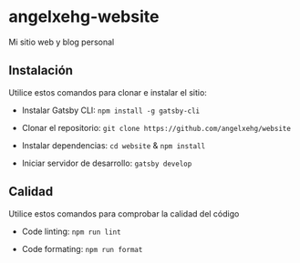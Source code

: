 # angelxehg-website

Mi sitio web y blog personal

## Instalación

Utilice estos comandos para clonar e instalar el sitio:

- Instalar Gatsby CLI: `npm install -g gatsby-cli`

- Clonar el repositorio: `git clone https://github.com/angelxehg/website`

- Instalar dependencias: `cd website` & `npm install`

- Iniciar servidor de desarrollo: `gatsby develop`

## Calidad

Utilice estos comandos para comprobar la calidad del código

- Code linting: `npm run lint`

- Code formating: `npm run format`
